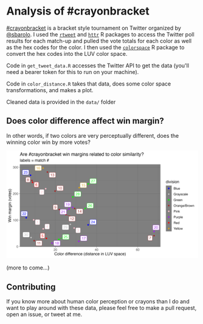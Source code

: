 # Analysis of #crayonbracket

<!-- badges: start -->

<!-- badges: end -->

[#crayonbracket](<https://twitter.com/hashtag/crayonbracket>) is a bracket style tournament on Twitter organized by [@sbarolo](<https://twitter.com/sbarolo>).
I used the [`rtweet`](https://docs.ropensci.org/rtweet/) and [`httr`](https://httr.r-lib.org/) R packages to access the Twitter poll results for each match-up and pulled the vote totals for each color as well as the hex codes for the color.
I then used the [`colorspace`](http://colorspace.r-forge.r-project.org/) R package to convert the hex codes into the LUV color space.

Code in `get_tweet_data.R` accesses the Twitter API to get the data (you'll need a bearer token for this to run on your machine).

Code in `color_distance.R` takes that data, does some color space transformations, and makes a plot.

Cleaned data is provided in the `data/` folder

## Does color difference affect win margin?

In other words, if two colors are very perceptually different, does the winning color win by more votes?

![](color_diff_vs_win_margin.png)

(more to come...)

## Contributing

If you know more about human color perception or crayons than I do and want to play around with these data, please feel free to make a pull request, open an issue, or tweet at me.
